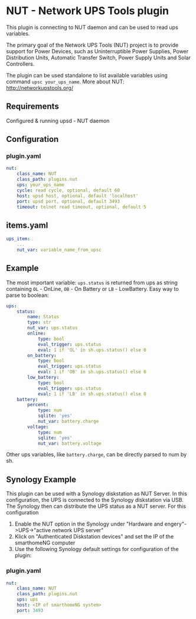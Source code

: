 # NUT - Network UPS Tools plugin

This plugin is connecting to NUT daemon and can be used to read ups variables.

The primary goal of the Network UPS Tools (NUT) project is to provide support for Power Devices,
such as Uninterruptible Power Supplies, Power Distribution Units, Automatic Transfer Switch, Power Supply Units and Solar Controllers.

The plugin can be used standalone to list available variables using command `upsc your_ups_name`.
More about NUT: http://networkupstools.org/


## Requirements

Configured & running upsd - NUT daemon


## Configuration

### plugin.yaml

```yaml
nut:
    class_name: NUT
    class_path: plugins.nut
    ups: your_ups_name
    cycle: read cycle, optional, default 60
    host: upsd host, optional, default 'localhost'
    port: upsd port, optional, default 3493
    timeout: telnet read timeout, optional, default 5
```

## items.yaml

```yaml
ups_item:
    ...
    nut_var: variable_name_from_upsc
```

## Example

The most important variable: `ups.status` is returned from ups as string containing `OL` - OnLine, `OB` - On Battery or `LB` - LowBattery. Easy way to parse to boolean:

```yaml
ups:  
    status:
        name: Status
        type: str
        nut_var: ups.status
        online:
            type: bool
            eval_trigger: ups.status
            eval: 1 if 'OL' in sh.ups.status() else 0
        on_battery:
            type: bool
            eval_trigger: ups.status
            eval: 1 if 'OB' in sh.ups.status() else 0
        low_battery:
            type: bool
            eval_trigger: ups.status
            eval: 1 if 'LB' in sh.ups.status() else 0
    battery:
        percent:
            type: num
            sqlite: 'yes'
            nut_var: battery.charge
        voltage:
            type: num
            sqlite: 'yes'
            nut_var: battery.voltage
```

Other ups variables, like `battery.charge`, can be directly parsed to num by sh.

## Synology Example
This plugin can be used with a Synology diskstation as NUT Server. In this configuration, the UPS is connected to the Synology diskstation via USB. The Synology then can distribute
the UPS status as a NUT server. For this configuration

1) Enable the NUT option in the Synology under "Hardware and engery"->UPS->"active network UPS server"
2) Klick on "Authenticated Diskstation devices" and set the IP of the smarthomeNG computer
3) Use the following Synology default settings for configuration of the plugin:

### plugin.yaml

```yaml
nut:
    class_name: NUT
    class_path: plugins.nut
    ups: ups
    host: <IP of smarthomeNG system>
    port: 3493
```

